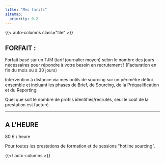 ```yaml
---
title: "Mes tarifs"
sitemap:
  priority: 0.2
---
```


{{< auto-columns class="tile" >}}
## FORFAIT :

Forfait basé sur un TJM (tarif journalier moyen) selon le nombre des jours nécessaires pour répondre à votre besoin en recrutement !
(Facturation en fin du mois ou à 30 jours)

Intervention à distance via mes outils de sourcing sur un périmètre défini ensemble et incluant les phases de Brief, de Sourcing, de la Préqualification et du Reporting.

Quel que soit le nombre de profils identifiés/recrutés, seul le coût de la prestation est facturé.

----
## A L'HEURE

80 € / heure

Pour toutes les prestations de formation et de sessions "hotline sourcing".

{{</ auto-columns >}}
